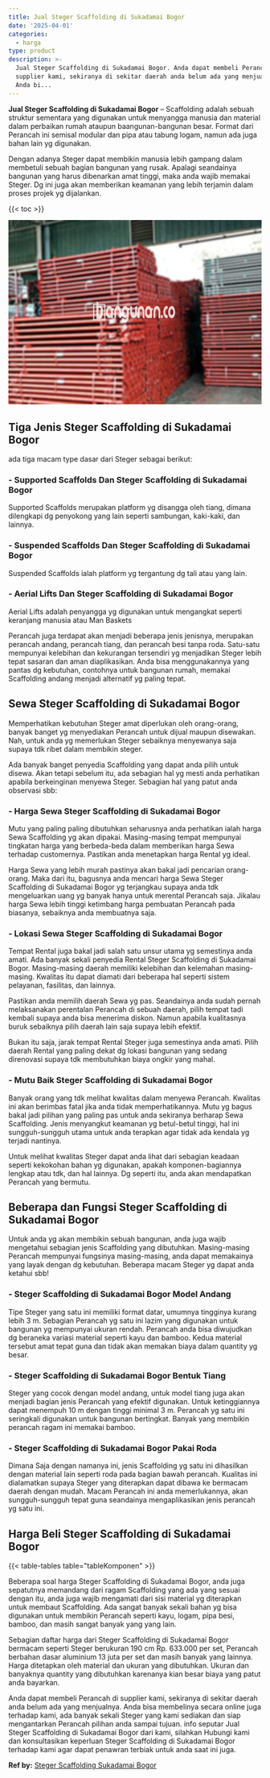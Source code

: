 ```yaml
---
title: Jual Steger Scaffolding di Sukadamai Bogor
date: '2025-04-01'
categories:
  - harga
type: product
description: >-
  Jual Steger Scaffolding di Sukadamai Bogor. Anda dapat membeli Perancah di
  supplier kami, sekiranya di sekitar daerah anda belum ada yang menjualnya.
  Anda bi...
---
```


**Jual Steger Scaffolding di Sukadamai Bogor** – Scaffolding adalah sebuah struktur sementara yang digunakan untuk menyangga manusia dan material dalam perbaikan rumah ataupun baangunan-bangunan besar. Format dari Perancah ini semisal modular dan pipa atau tabung logam, namun ada juga bahan lain yg digunakan.

Dengan adanya Steger dapat membikin manusia lebih gampang dalam membetuli sebuah bagian bangunan yang rusak. Apalagi seandainya bangunan yang harus dibenarkan amat tinggi, maka anda wajib memakai Steger. Dg ini juga akan memberikan keamanan yang lebih terjamin dalam proses projek yg dijalankan.

{{< toc >}}

![Jual Steger Scaffolding di Sukadamai Bogor](/images/sewa-scaffolding-steger-02.png)

## Tiga Jenis Steger Scaffolding di Sukadamai Bogor

ada tiga macam type dasar dari Steger sebagai berikut:

### \- Supported Scaffolds Dan Steger Scaffolding di Sukadamai Bogor

Supported Scaffolds merupakan platform yg disangga oleh tiang, dimana dilengkapi dg penyokong yang lain seperti sambungan, kaki-kaki, dan lainnya.

### \- Suspended Scaffolds Dan Steger Scaffolding di Sukadamai Bogor

Suspended Scaffolds ialah platform yg tergantung dg tali atau yang lain.

### \- Aerial Lifts Dan Steger Scaffolding di Sukadamai Bogor

Aerial Lifts adalah penyangga yg digunakan untuk mengangkat seperti keranjang manusia atau Man Baskets

Perancah juga terdapat akan menjadi beberapa jenis jenisnya, merupakan perancah andang, perancah tiang, dan perancah besi tanpa roda. Satu-satu mempunyai kelebihan dan kekurangan tersendiri yg menjadikan Steger lebih tepat sasaran dan aman diaplikasikan. Anda bisa menggunakannya yang pantas dg kebutuhan, contohnya untuk bangunan rumah, memakai Scaffolding andang menjadi alternatif yg paling tepat.

## Sewa Steger Scaffolding di Sukadamai Bogor

Memperhatikan kebutuhan Steger amat diperlukan oleh orang-orang, banyak banget yg menyediakan Perancah untuk dijual maupun disewakan. Nah, untuk anda yg memerlukan Steger sebaiknya menyewanya saja supaya tdk ribet dalam membikin steger.

Ada banyak banget penyedia Scaffolding yang dapat anda pilih untuk disewa. Akan tetapi sebelum itu, ada sebagian hal yg mesti anda perhatikan apabila berkeinginan menyewa Steger. Sebagian hal yang patut anda observasi sbb:

### \- Harga Sewa Steger Scaffolding di Sukadamai Bogor

Mutu yang paling paling dibutuhkan seharusnya anda perhatikan ialah harga Sewa Scaffolding yg akan dipakai. Masing-masing tempat mempunyai tingkatan harga yang berbeda-beda dalam memberikan harga Sewa terhadap customernya. Pastikan anda menetapkan harga Rental yg ideal.

Harga Sewa yang lebih murah pastinya akan bakal jadi pencarian orang-orang. Maka dari itu, bagusnya anda mencari harga Sewa Steger Scaffolding di Sukadamai Bogor yg terjangkau supaya anda tdk mengeluarkan uang yg banyak hanya untuk merental Perancah saja. Jikalau harga Sewa lebih tinggi ketimbang harga pembuatan Perancah pada biasanya, sebaiknya anda membuatnya saja.

### \- Lokasi Sewa Steger Scaffolding di Sukadamai Bogor

Tempat Rental juga bakal jadi salah satu unsur utama yg semestinya anda amati. Ada banyak sekali penyedia Rental Steger Scaffolding di Sukadamai Bogor. Masing-masing daerah memiliki kelebihan dan kelemahan masing-masing. Kwalitas itu dapat diamati dari beberapa hal seperti sistem pelayanan, fasilitas, dan lainnya.

Pastikan anda memilih daerah Sewa yg pas. Seandainya anda sudah pernah melaksanakan perentalan Perancah di sebuah daerah, pilih tempat tadi kembali supaya anda bisa menerima diskon. Namun apabila kualitasnya buruk sebaiknya pilih daerah lain saja supaya lebih efektif.

Bukan itu saja, jarak tempat Rental Steger juga semestinya anda amati. Pilih daerah Rental yang paling dekat dg lokasi bangunan yang sedang direnovasi supaya tdk membutuhkan biaya ongkir yang mahal.

### \- Mutu Baik Steger Scaffolding di Sukadamai Bogor

Banyak orang yang tdk melihat kwalitas dalam menyewa Perancah. Kwalitas ini akan berimbas fatal jika anda tidak memperhatikannya. Mutu yg bagus bakal jadi pilihan yang paling pas untuk anda sekiranya berharap Sewa Scaffolding. Jenis menyangkut keamanan yg betul-betul tinggi, hal ini sungguh-sungguh utama untuk anda terapkan agar tidak ada kendala yg terjadi nantinya.

Untuk melihat kwalitas Steger dapat anda lihat dari sebagian keadaan seperti kekokohan bahan yg digunakan, apakah komponen-bagiannya lengkap atau tdk, dan hal lainnya. Dg seperti itu, anda akan mendapatkan Perancah yang bermutu.

## Beberapa dan Fungsi Steger Scaffolding di Sukadamai Bogor

Untuk anda yg akan membikin sebuah bangunan, anda juga wajib mengetahui sebagian jenis Scaffolding yang dibutuhkan. Masing-masing Perancah mempunyai fungsinya masing-masing, anda dapat memakainya yang layak dengan dg kebutuhan. Beberapa macam Steger yg dapat anda ketahui sbb!

### \- Steger Scaffolding di Sukadamai Bogor Model Andang

Tipe Steger yang satu ini memiliki format datar, umumnya tingginya kurang lebih 3 m. Sebagian Perancah yg satu ini lazim yang digunakan untuk bangunan yg mempunyai ukuran rendah. Perancah anda bisa diwujudkan dg beraneka variasi material seperti kayu dan bamboo. Kedua material tersebut amat tepat guna dan tidak akan memakan biaya dalam quantity yg besar.

### \- Steger Scaffolding di Sukadamai Bogor Bentuk Tiang

Steger yang cocok dengan model andang, untuk model tiang juga akan menjadi bagian jenis Perancah yang efektif digunakan. Untuk ketinggiannya dapat menempuh 10 m dengan tinggi minimal 3 m. Perancah yg satu ini seringkali digunakan untuk bangunan bertingkat. Banyak yang membikin perancah ragam ini memakai bamboo.

### \- Steger Scaffolding di Sukadamai Bogor Pakai Roda

Dimana Saja dengan namanya ini, jenis Scaffolding yg satu ini dihasilkan dengan material lain seperti roda pada bagian bawah perancah. Kualitas ini dialamatkan supaya Steger yang diterapkan dapat dibawa ke bermacam daerah dengan mudah. Macam Perancah ini anda memerlukannya, akan sungguh-sungguh tepat guna seandainya mengaplikasikan jenis perancah yg satu ini.

## Harga Beli Steger Scaffolding di Sukadamai Bogor

{{< table-tables table="tableKomponen" >}}

Beberapa soal harga Steger Scaffolding di Sukadamai Bogor, anda juga sepatutnya memandang dari ragam Scaffolding yang ada yang sesuai dengan itu, anda juga wajib mengamati dari sisi material yg diterapkan untuk membaut Scaffolding. Ada sangat banyak sekali bahan yg bisa digunakan untuk membikin Perancah seperti kayu, logam, pipa besi, bamboo, dan masih sangat banyak yang yang lain.

Sebagian daftar harga dari Steger Scaffolding di Sukadamai Bogor bermacam seperti Steger berukuran 190 cm Rp. 633.000 per set, Perancah berbahan dasar aluminium 13 juta per set dan masih banyak yang lainnya. Harga ditetapkan oleh material dan ukuran yang dibutuhkan. Ukuran dan banyaknya quantity yang dibutuhkan karenanya kian besar biaya yang patut anda bayarkan.

Anda dapat membeli Perancah di supplier kami, sekiranya di sekitar daerah anda belum ada yang menjualnya. Anda bisa membelinya secara online juga terhadap kami, ada banyak sekali Steger yang kami sediakan dan siap mengantarkan Perancah pilihan anda sampai tujuan. info seputar Jual Steger Scaffolding di Sukadamai Bogor dari kami, silahkan Hubungi kami dan konsultasikan keperluan Steger Scaffolding di Sukadamai Bogor terhadap kami agar dapat penawran terbiak untuk anda saat ini juga.

**Ref by:** [Steger Scaffolding Sukadamai Bogor](https://id.wikipedia.org/wiki/Steger)
